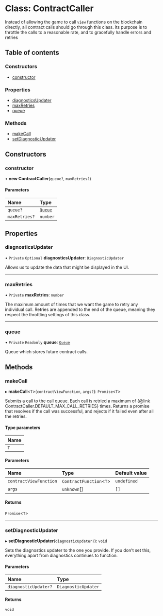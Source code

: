 # Class: ContractCaller

Instead of allowing the game to call `view` functions on the blockchain directly, all contract
calls should go through this class. Its purpose is to throttle the calls to a reasonable rate,
and to gracefully handle errors and retries

## Table of contents

### Constructors

- [constructor](ContractCaller.md#constructor)

### Properties

- [diagnosticsUpdater](ContractCaller.md#diagnosticsupdater)
- [maxRetries](ContractCaller.md#maxretries)
- [queue](ContractCaller.md#queue)

### Methods

- [makeCall](ContractCaller.md#makecall)
- [setDiagnosticUpdater](ContractCaller.md#setdiagnosticupdater)

## Constructors

### constructor

• **new ContractCaller**(`queue?`, `maxRetries?`)

#### Parameters

| Name          | Type                              |
| :------------ | :-------------------------------- |
| `queue?`      | [`Queue`](../interfaces/Queue.md) |
| `maxRetries?` | `number`                          |

## Properties

### diagnosticsUpdater

• `Private` `Optional` **diagnosticsUpdater**: `DiagnosticUpdater`

Allows us to update the data that might be displayed in the UI.

---

### maxRetries

• `Private` **maxRetries**: `number`

The maximum amount of times that we want the game to retry any individual call. Retries are
appended to the end of the queue, meaning they respect the throttling settings of this class.

---

### queue

• `Private` `Readonly` **queue**: [`Queue`](../interfaces/Queue.md)

Queue which stores future contract calls.

## Methods

### makeCall

▸ **makeCall**<`T`\>(`contractViewFunction`, `args?`): `Promise`<`T`\>

Submits a call to the call queue. Each call is retried a maximum of
{@link ContractCaller.DEFAULT_MAX_CALL_RETRIES} times. Returns a promise that resolves if the call was
successful, and rejects if it failed even after all the retries.

#### Type parameters

| Name |
| :--- |
| `T`  |

#### Parameters

| Name                   | Type                     | Default value |
| :--------------------- | :----------------------- | :------------ |
| `contractViewFunction` | `ContractFunction`<`T`\> | `undefined`   |
| `args`                 | `unknown`[]              | `[]`          |

#### Returns

`Promise`<`T`\>

---

### setDiagnosticUpdater

▸ **setDiagnosticUpdater**(`diagnosticUpdater?`): `void`

Sets the diagnostics updater to the one you provide. If you don't set this, everything apart
from diagnostics continues to function.

#### Parameters

| Name                 | Type                |
| :------------------- | :------------------ |
| `diagnosticUpdater?` | `DiagnosticUpdater` |

#### Returns

`void`
